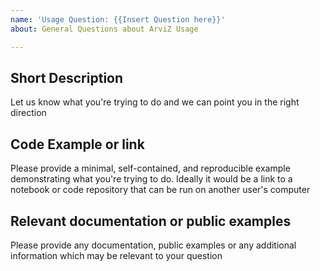```yaml
---
name: 'Usage Question: {{Insert Question here}}'
about: General Questions about ArviZ Usage

---
```


## Short Description
Let us know what you're trying to do and we can point you in the right direction

## Code Example or link
Please provide a minimal, self-contained, and reproducible example demonstrating what you're trying to do. Ideally it would be a link to a notebook or code repository that can be run on another user's computer

## Relevant documentation or public examples
Please provide any documentation, public examples or any additional information which may be relevant to your question

